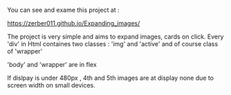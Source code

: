 You can see and exame this project at : 

https://zerber011.github.io/Expanding_images/


The project is very simple and aims to expand images, cards on click. 
Every 'div' in Html containes two classes : 'img' and 'active' and of course class of 'wrapper' 

'body' and 'wrapper' are in flex

If dislpay is under 480px , 4th and 5th images are at display none
due to screen width on small devices. 

